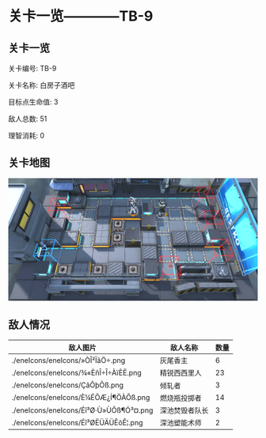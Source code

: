 # 关卡一览————TB-9


## 关卡一览

关卡编号: TB-9

关卡名称: 白房子酒吧

目标点生命值: 3

敌人总数: 51

理智消耗: 0


## 关卡地图
![TB-9](./oprMap/TB-9.png)

## 敌人情况

| 敌人图片 | 敌人名称 | 数量  |
|---------|-----|-----|
| ./eneIcons/eneIcons/»ÒÎ²ÏãÖ÷.png| 灰尾香主  |   6  |
| ./eneIcons/eneIcons/¾«ÈñÎ÷Î÷ÀïÈË.png| 精锐西西里人  |   23  |
| ./eneIcons/eneIcons/ÇãÔþÕß.png| 倾轧者  |   3  |
| ./eneIcons/eneIcons/È¼ÉÕÆ¿Í¶ÖÀÕß.png| 燃烧瓶投掷者  |   14  |
| ./eneIcons/eneIcons/Éî³Ø·Ù»ÙÕß¶Ó³¤.png| 深池焚毁者队长  |   3  |
| ./eneIcons/eneIcons/Éî³ØËÜÄÜÊõÊ¦.png| 深池塑能术师  |   2  |
